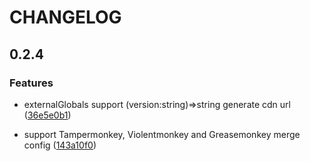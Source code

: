 # CHANGELOG

## 0.2.4

### Features

- externalGlobals support (version:string)=>string generate cdn url ([36e5e0b1](https://github.com/lisonge/vite-plugin-monkey/commit/95b3ea04d3d818d5e49ebfb20e1a21e236e5e0b1))

- support Tampermonkey, Violentmonkey and Greasemonkey merge config ([143a10f0](https://github.com/lisonge/vite-plugin-monkey/commit/55c467357c3fdf439c9f51fe7a1280f6143a10f0))
